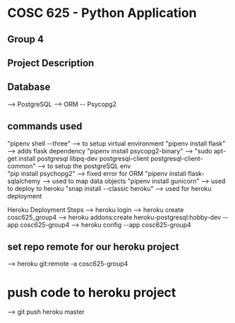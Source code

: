 # COSC 625 - Python Application 

## Group 4


## Project Description 


## Database 
--> PostgreSQL
--> ORM -- Psycopg2


## commands used

"pipenv shell --three" --> to setup virtual environment 
"pipenv install flask"  --> adds flask dependency
"pipenv install psycopg2-binary" --> 
"sudo apt-get install postgresql libpq-dev postgresql-client postgresql-client-common" --> to setup the postgreSQL env  
"pip install psychopg2" --> fixed error for ORM
"pipenv install flask-sqlalchemy --> used to map data objects
"pipenv install gunicorn" --> used to deploy to heroku 
"snap install --classic heroku" --> used for heroku deployment 

Heroku Deployment Steps 
--> heroku login
--> heroku create cosc625_group4
--> heroku addons:create heroku-postgresql:hobby-dev --app cosc625-group4
--> heroku config --app cosc625-group4
## set repo remote for our heroku project 

--> heroku git:remote -a cosc625-group4

# push code to heroku project 
--> git push heroku master



